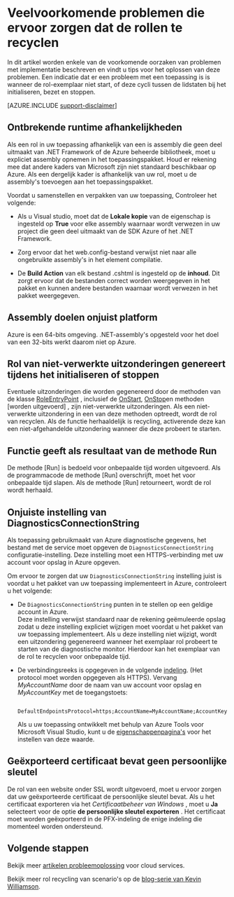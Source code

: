 <properties
   pageTitle="Veelvoorkomende oorzaken van Cloud Service rollen recycling | Microsoft Azure"
   description="Een cloud service rol die plotseling wordt gerecycled kan leiden tot aanzienlijke uitvaltijd. Hier volgen enkele problemen die ervoor zorgen dat de rollen om te worden gerecycled, zodat u minder uitval."
   services="cloud-services"
   documentationCenter=""
   authors="simonxjx"
   manager="felixwu"
   editor=""
   tags="top-support-issue"/>
<tags
   ms.service="cloud-services"
   ms.devlang="na"
   ms.topic="article"
   ms.tgt_pltfrm="na"
   ms.workload="tbd"
   ms.date="09/02/2016"
   ms.author="v-six" />

# <a name="common-issues-that-cause-roles-to-recycle"></a>Veelvoorkomende problemen die ervoor zorgen dat de rollen te recyclen

In dit artikel worden enkele van de voorkomende oorzaken van problemen met implementatie beschreven en vindt u tips voor het oplossen van deze problemen. Een indicatie dat er een probleem met een toepassing is is wanneer de rol-exemplaar niet start, of deze cycli tussen de lidstaten bij het initialiseren, bezet en stoppen.

[AZURE.INCLUDE [support-disclaimer](../../includes/support-disclaimer.md)]

## <a name="missing-runtime-dependencies"></a>Ontbrekende runtime afhankelijkheden

Als een rol in uw toepassing afhankelijk van een is assembly die geen deel uitmaakt van .NET Framework of de Azure beheerde bibliotheek, moet u expliciet assembly opnemen in het toepassingspakket. Houd er rekening mee dat andere kaders van Microsoft zijn niet standaard beschikbaar op Azure. Als een dergelijk kader is afhankelijk van uw rol, moet u de assembly's toevoegen aan het toepassingspakket.

Voordat u samenstellen en verpakken van uw toepassing, Controleer het volgende:

- Als u Visual studio, moet dat de **Lokale kopie** van de eigenschap is ingesteld op **True** voor elke assembly waarnaar wordt verwezen in uw project die geen deel uitmaakt van de SDK Azure of het .NET Framework.

- Zorg ervoor dat het web.config-bestand verwijst niet naar alle ongebruikte assembly's in het element compilatie.

- De **Build Action** van elk bestand .cshtml is ingesteld op de **inhoud**. Dit zorgt ervoor dat de bestanden correct worden weergegeven in het pakket en kunnen andere bestanden waarnaar wordt verwezen in het pakket weergegeven.

## <a name="assembly-targets-wrong-platform"></a>Assembly doelen onjuist platform

Azure is een 64-bits omgeving. .NET-assembly's opgesteld voor het doel van een 32-bits werkt daarom niet op Azure.

## <a name="role-throws-unhandled-exceptions-while-initializing-or-stopping"></a>Rol van niet-verwerkte uitzonderingen genereert tijdens het initialiseren of stoppen

Eventuele uitzonderingen die worden gegenereerd door de methoden van de klasse [RoleEntryPoint] , inclusief de [OnStart], [OnStop]en methoden [worden uitgevoerd] , zijn niet-verwerkte uitzonderingen. Als een niet-verwerkte uitzondering in een van deze methoden optreedt, wordt de rol van recyclen. Als de functie herhaaldelijk is recycling, activerende deze kan een niet-afgehandelde uitzondering wanneer die deze probeert te starten.

## <a name="role-returns-from-run-method"></a>Functie geeft als resultaat van de methode Run

De methode [Run] is bedoeld voor onbepaalde tijd worden uitgevoerd. Als de programmacode de methode [Run] overschrijft, moet het voor onbepaalde tijd slapen. Als de methode [Run] retourneert, wordt de rol wordt herhaald.

## <a name="incorrect-diagnosticsconnectionstring-setting"></a>Onjuiste instelling van DiagnosticsConnectionString

Als toepassing gebruikmaakt van Azure diagnostische gegevens, het bestand met de service moet opgeven de `DiagnosticsConnectionString` configuratie-instelling. Deze instelling moet een HTTPS-verbinding met uw account voor opslag in Azure opgeven.

Om ervoor te zorgen dat uw `DiagnosticsConnectionString` instelling juist is voordat u het pakket van uw toepassing implementeert in Azure, controleert u het volgende:  

- De `DiagnosticsConnectionString` punten in te stellen op een geldige account in Azure.  
  Deze instelling verwijst standaard naar de rekening geëmuleerde opslag zodat u deze instelling expliciet wijzigen moet voordat u het pakket van uw toepassing implementeert. Als u deze instelling niet wijzigt, wordt een uitzondering gegenereerd wanneer het exemplaar rol probeert te starten van de diagnostische monitor. Hierdoor kan het exemplaar van de rol te recyclen voor onbepaalde tijd.

- De verbindingsreeks is opgegeven in de volgende [indeling](../storage/storage-configure-connection-string.md). (Het protocol moet worden opgegeven als HTTPS). Vervang *MyAccountName* door de naam van uw account voor opslag en *MyAccountKey* met de toegangstoets:    

        DefaultEndpointsProtocol=https;AccountName=MyAccountName;AccountKey=MyAccountKey

  Als u uw toepassing ontwikkelt met behulp van Azure Tools voor Microsoft Visual Studio, kunt u de [eigenschappenpagina's](https://msdn.microsoft.com/library/ee405486) voor het instellen van deze waarde.

## <a name="exported-certificate-does-not-include-private-key"></a>Geëxporteerd certificaat bevat geen persoonlijke sleutel

De rol van een website onder SSL wordt uitgevoerd, moet u ervoor zorgen dat uw geëxporteerde certificaat de persoonlijke sleutel bevat. Als u het certificaat exporteren via het *Certificaatbeheer van Windows* , moet u **Ja** selecteert voor de optie **de persoonlijke sleutel exporteren** . Het certificaat moet worden geëxporteerd in de PFX-indeling de enige indeling die momenteel worden ondersteund.

## <a name="next-steps"></a>Volgende stappen

Bekijk meer [artikelen probleemoplossing](https://azure.microsoft.com/documentation/articles/?tag=top-support-issue&product=cloud-services) voor cloud services.

Bekijk meer rol recycling van scenario's op de [blog-serie van Kevin Williamson](http://blogs.msdn.com/b/kwill/archive/2013/08/09/windows-azure-paas-compute-diagnostics-data.aspx).

[RoleEntryPoint]: https://msdn.microsoft.com/library/microsoft.windowsazure.serviceruntime.roleentrypoint.aspx
[OnStart]: https://msdn.microsoft.com/library/microsoft.windowsazure.serviceruntime.roleentrypoint.onstart.aspx
[OnStop]: https://msdn.microsoft.com/library/microsoft.windowsazure.serviceruntime.roleentrypoint.onstop.aspx
[Uitvoeren]: https://msdn.microsoft.com/library/microsoft.windowsazure.serviceruntime.roleentrypoint.run.aspx
